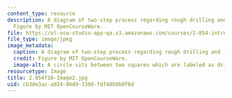 ```yaml
---
content_type: resource
description: A diagram of two-step process regarding rough drilling and finished reaming.
  Figure by MIT OpenCourseWare.
file: https://ol-ocw-studio-app-qa.s3.amazonaws.com/courses/2-854-introduction-to-manufacturing-systems-fall-2016/cb3de3aca02486d9330dfdf4db0b0f6d_2.854f16-Image2.jpg
file_type: image/jpeg
image_metadata:
  caption: A diagram of two-step process regarding rough drilling and finished reaming.
  credit: Figure by MIT OpenCourseWare.
  image-alt: A circle sits between two squares which are labeled as drill and ream.
resourcetype: Image
title: 2.854f16-Image2.jpg
uid: cb3de3ac-a024-86d9-330d-fdf4db0b0f6d
---
```

